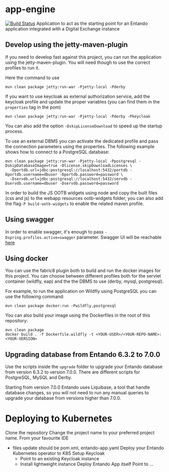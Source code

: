 # app-engine
[![Build Status](https://jenkins.entandocloud.com/buildStatus/icon?job=de-entando-de-app-master)](https://jenkins.entandocloud.com/job/de-entando-de-app-master/)
Application to act as the starting point for an Entando application integrated with a Digital Exchange instance

## Develop using the jetty-maven-plugin
If you need to develop fast against this project, you can run the application using the jetty-maven-plugin.
You will need though to use the correct profiles to run it.

Here the command to use

```
mvn clean package jetty:run-war -Pjetty-local -Pderby
```

If you want to use keycloak as external authorization service, add the keycloak profile and update the proper
variables (you can find them in the `properties` tag in the pom)

```
mvn clean package jetty:run-war -Pjetty-local -Pderby -Pkeycloak
```

You can also add the option `-DskipLicenseDownload` to speed up the startup process.

To use an external DBMS you can activate the dedicated profile and pass the connection parameters
using the properties. The following example shows how to connect to a PostgreSQL database:

```
mvn clean package jetty:run-war -Pjetty-local -Ppostgresql -DskipDatabaseImage=true -Dlicense.skipDownloadLicenses \
  -Dportdb.url=jdbc:postgresql://localhost:5432/portdb -Dportdb.username=dbuser -Dportdb.password=password \
  -Dservdb.url=jdbc:postgresql://localhost:5432/servdb -Dservdb.username=dbuser -Dservdb.password=password
```
In order to build the JS OOTB widgets using node and copy the built files (css and js) to the webapp resources ootb-widgets folder, 
you can also add the flag`-P build-ootb-widgets` to enable the related maven profile.

## Using swagger

In order to enable swagger, it's enough to pass `-Dspring.profiles.active=swagger` parameter. Swagger UI will be
reachable [here](http://localhost:8080/app-engine/api/swagger-ui.html)

## Using docker

You can use the fabric8 plugin both to build and run the docker images for this project. You can choose between
different profiles both for the servlet container (wildfly, eap)
and the the DBMS to use (derby, mysql, postgresql).

For example, to run the application on Wildfly using PostgreSQL you can use the following command:

```
mvn clean package docker:run -Pwildfly,postgresql
```

You can also build your image using the Dockerfiles in the root of this repository:

```
mvn clean package
docker build . -f Dockerfile.wildfly -t <YOUR-USER>/<YOUR-REPO-NAME>:<YOUR-VERSION>
```

## Upgrading database from Entando 6.3.2 to 7.0.0

Use the scripts inside the `upgrade` folder to upgrade your Entando database from version 6.3.2 to version 7.0.0. There are different scripts for PostgreSQL, MySQL and Derby.

Starting from version 7.0.0 Entando uses Liquibase, a tool that handle database changes, so you will not need to run any manual queries to upgrade your database from versions higher than 7.0.0.

# Deploying to Kubernetes
Clone the repository
Change the project name to your preferred project name. From your favourite IDE
 - files update should be pom.xml, entando-app.yaml
Deploy your Entando Kubernetes operator to K8S
Setup Keycloak
    - Point to an existing Keycloak instance
    - Install lightweight instance
Deploy Entando App itself
Point to ...       

